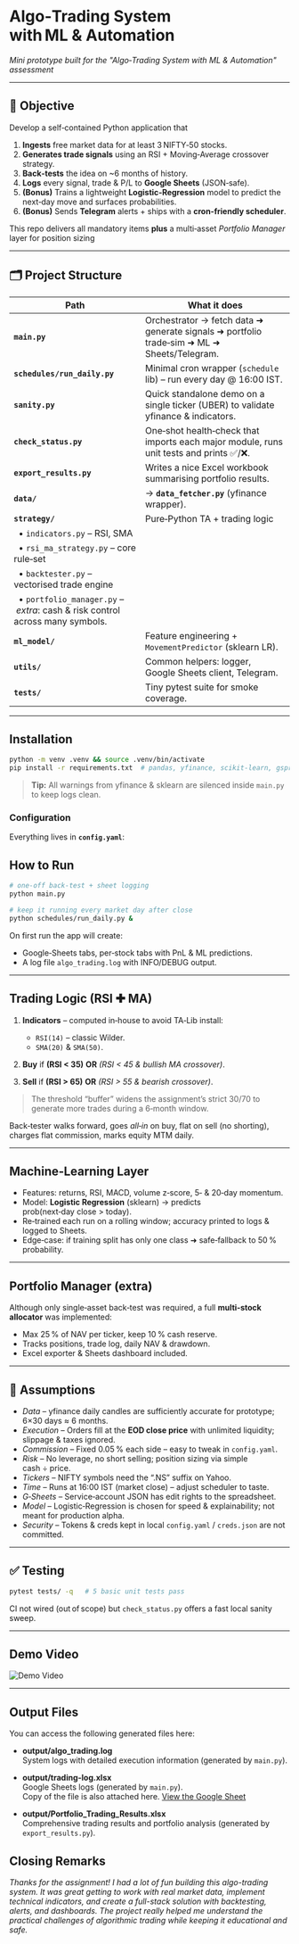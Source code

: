 # Algo‑Trading System with ML & Automation

*Mini prototype built for the "Algo‑Trading System with ML & Automation" assessment*

---

## 📌 Objective

Develop a self‑contained Python application that

1. **Ingests** free market data for at least 3 NIFTY‑50 stocks.
2. **Generates trade signals** using an RSI + Moving‑Average crossover strategy.
3. **Back‑tests** the idea on \~6 months of history.
4. **Logs** every signal, trade & P/L to **Google Sheets** (JSON‑safe).
5. **(Bonus)** Trains a lightweight **Logistic‑Regression** model to predict the next‑day move and surfaces probabilities.
6. **(Bonus)** Sends **Telegram** alerts + ships with a **cron‑friendly scheduler**.

This repo delivers all mandatory items **plus** a multi‑asset *Portfolio Manager* layer for position sizing 

---

## 🗂️ Project Structure

| Path                                                                           | What it does                                                                               |
| ------------------------------------------------------------------------------ | ------------------------------------------------------------------------------------------ |
| **`main.py`**                                                                  | Orchestrator → fetch data ➜ generate signals ➜ portfolio trade‑sim ➜ ML ➜ Sheets/Telegram. |
| **`schedules/run_daily.py`**                                                   | Minimal cron wrapper (`schedule` lib) – run every day @ 16:00 IST.                         |
| **`sanity.py`**                                                                | Quick standalone demo on a single ticker (UBER) to validate yfinance & indicators.         |
| **`check_status.py`**                                                          | One‑shot health‑check that imports each major module, runs unit tests and prints ✅/❌.      |
| **`export_results.py`**                                                        | Writes a nice Excel workbook summarising portfolio results.                                |
| **`data/`**                                                                    | → **`data_fetcher.py`** (yfinance wrapper).                                                |
| **`strategy/`**                                                                | Pure‑Python TA + trading logic                                                             |
|   • `indicators.py` – RSI, SMA                                                 |                                                                                            |
|   • `rsi_ma_strategy.py` – core rule‑set                                       |                                                                                            |
|   • `backtester.py` – vectorised trade engine                                  |                                                                                            |
|   • `portfolio_manager.py` – *extra*: cash & risk control across many symbols. |                                                                                            |
| **`ml_model/`**                                                                | Feature engineering + `MovementPredictor` (sklearn LR).                                    |
| **`utils/`**                                                                   | Common helpers: logger, Google Sheets client, Telegram.                                    |
| **`tests/`**                                                                   | Tiny pytest suite for smoke coverage.                                                      |

---

## Installation

```bash
python -m venv .venv && source .venv/bin/activate
pip install -r requirements.txt  # pandas, yfinance, scikit‑learn, gspread, schedule …
```

> **Tip:** All warnings from yfinance & sklearn are silenced inside `main.py` to keep logs clean.

### Configuration

Everything lives in **`config.yaml`**:

## How to Run

```bash
# one‑off back‑test + sheet logging
python main.py

# keep it running every market day after close
python schedules/run_daily.py &
```

On first run the app will create:

* Google‑Sheets tabs, per‑stock tabs with PnL & ML predictions.
* A log file `algo_trading.log` with INFO/DEBUG output.

---

## Trading Logic (RSI ✚ MA)

1. **Indicators** – computed in‑house to avoid TA‑Lib install:

   * `RSI(14)` – classic Wilder.
   * `SMA(20)` & `SMA(50)`.
2. **Buy** if **(RSI < 35)** **OR** *(RSI < 45 & bullish MA crossover)*.
3. **Sell** if **(RSI > 65)** **OR** *(RSI > 55 & bearish crossover)*.

> The threshold “buffer” widens the assignment’s strict 30/70 to generate more trades during a 6‑month window.

Back‑tester walks forward, goes *all‑in* on buy, flat on sell (no shorting), charges flat commission, marks equity MTM daily.

---

## Machine‑Learning Layer 

* Features: returns, RSI, MACD, volume z‑score, 5‑ & 20‑day momentum.
* Model: **Logistic Regression** (sklearn) → predicts prob(next‑day close > today).
* Re‑trained each run on a rolling window; accuracy printed to logs & logged to Sheets.
* Edge‑case: if training split has only one class ➜ safe‑fallback to 50 % probability.

---

## Portfolio Manager (extra)

Although only single‑asset back‑test was required, a full **multi‑stock allocator** was implemented:

* Max 25 % of NAV per ticker, keep 10 % cash reserve.
* Tracks positions, trade log, daily NAV & drawdown.
* Excel exporter & Sheets dashboard included.

---

## 📝  Assumptions 

* *Data* – yfinance daily candles are sufficiently accurate for prototype; 6×30 days ≈ 6 months.
* *Execution* – Orders fill at the **EOD close price** with unlimited liquidity; slippage & taxes ignored.
* *Commission* – Fixed 0.05 % each side – easy to tweak in `config.yaml`.
* *Risk* – No leverage, no short selling; position sizing via simple cash ÷ price.
* *Tickers* – NIFTY symbols need the “.NS” suffix on Yahoo.
* *Time* – Runs at 16:00 IST (market close) – adjust scheduler to taste.
* *G‑Sheets* – Service‑account JSON has edit rights to the spreadsheet.
* *Model* – Logistic‑Regression is chosen for speed & explainability; not meant for production alpha.
* *Security* – Tokens & creds kept in local `config.yaml` / `creds.json` are not committed.

---

## ✅  Testing

```bash
pytest tests/ -q   # 5 basic unit tests pass
```

CI not wired (out of scope) but `check_status.py` offers a fast local sanity sweep.

---

##  Demo Video

![Demo Video](https://youtu.be/p5qeZKriw0M)

---

## Output Files

You can access the following generated files here:

- **output/algo_trading.log**  
  System logs with detailed execution information (generated by `main.py`).

- **output/trading-log.xlsx**  
  Google Sheets logs (generated by `main.py`).  
  Copy of the file is also attached here.
  [View the Google Sheet](https://docs.google.com/spreadsheets/d/1BJi-XT9sL4WTWAOJi-zxbrxhF3FX9mFSLRuoIFO3JkQ/edit?usp=sharing)

- **output/Portfolio_Trading_Results.xlsx**  
  Comprehensive trading results and portfolio analysis (generated by `export_results.py`).

## Closing Remarks
*Thanks for the assignment! I had a lot of fun building this algo-trading system. It was great getting to work with real market data, implement technical indicators, and create a full-stack solution with backtesting, alerts, and dashboards. The project really helped me understand the practical challenges of algorithmic trading while keeping it educational and safe.*


